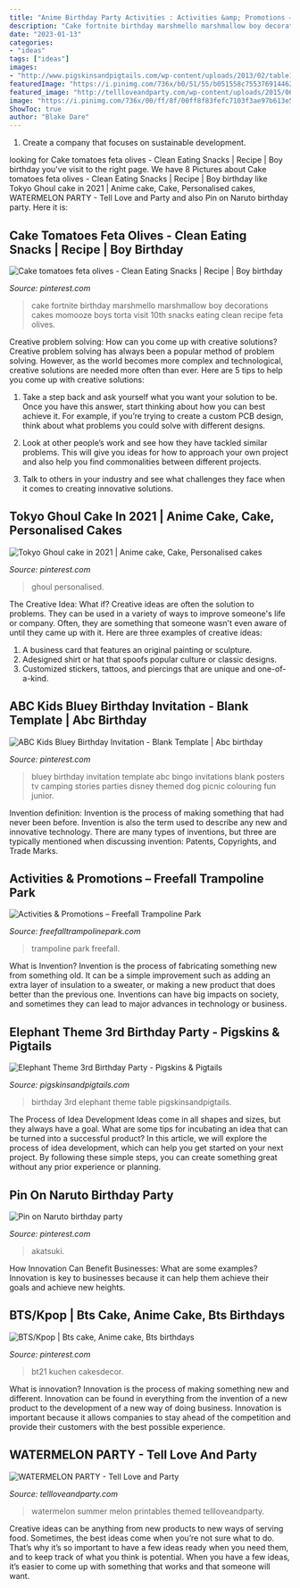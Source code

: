 ```yaml
---
title: "Anime Birthday Party Activities : Activities &amp; Promotions – Freefall Trampoline Park"
description: "Cake fortnite birthday marshmello marshmallow boy decorations cakes momooze boys torta visit 10th snacks eating clean recipe feta olives"
date: "2023-01-13"
categories:
- "ideas"
tags: ["ideas"]
images:
- "http://www.pigskinsandpigtails.com/wp-content/uploads/2013/02/table1.jpg"
featuredImage: "https://i.pinimg.com/736x/b0/51/55/b051558c75537691446253c213557086.jpg"
featured_image: "http://tellloveandparty.com/wp-content/uploads/2015/06/summer-party-ideas.jpg"
image: "https://i.pinimg.com/736x/00/ff/8f/00ff8f83fefc7103f3ae97b613e51345.jpg"
ShowToc: true
author: "Blake Dare"
---
```



1. Create a company that focuses on sustainable development.

	

		
looking for Cake tomatoes feta olives - Clean Eating Snacks | Recipe | Boy birthday you've visit to the right page. We have 8 Pictures about Cake tomatoes feta olives - Clean Eating Snacks | Recipe | Boy birthday like Tokyo Ghoul cake in 2021 | Anime cake, Cake, Personalised cakes, WATERMELON PARTY - Tell Love and Party and also Pin on Naruto birthday party. Here it is:
		
    
## Cake Tomatoes Feta Olives - Clean Eating Snacks | Recipe | Boy Birthday

<img loading=lazy src="https://i.pinimg.com/736x/d7/e1/36/d7e136bdb47e3e8e4d03b65e179eeaeb.jpg" onerror="this.onerror=null;this.src='https://tse1.mm.bing.net/th?id=OIP.4A5m-erwjsaJMkbY_ihvMgHaJ3&amp;pid=15.1';" alt="Cake tomatoes feta olives - Clean Eating Snacks | Recipe | Boy birthday">

_Source: pinterest.com_

>cake fortnite birthday marshmello marshmallow boy decorations cakes momooze boys torta visit 10th snacks eating clean recipe feta olives. 

	

Creative problem solving: How can you come up with creative solutions?
Creative problem solving has always been a popular method of problem solving. However, as the world becomes more complex and technological, creative solutions are needed more often than ever. Here are 5 tips to help you come up with creative solutions:
1. Take a step back and ask yourself what you want your solution to be. Once you have this answer, start thinking about how you can best achieve it. For example, if you’re trying to create a custom PCB design, think about what problems you could solve with different designs.

2. Look at other people’s work and see how they have tackled similar problems. This will give you ideas for how to approach your own project and also help you find commonalities between different projects.

3. Talk to others in your industry and see what challenges they face when it comes to creating innovative solutions.

    
## Tokyo Ghoul Cake In 2021 | Anime Cake, Cake, Personalised Cakes

<img loading=lazy src="https://i.pinimg.com/736x/dd/21/45/dd214590f4fb417de6381ea376367bdd.jpg" onerror="this.onerror=null;this.src='https://tse2.mm.bing.net/th?id=OIP.EI-3L40q9tQkRqMmTHjkBgHaJ3&amp;pid=15.1';" alt="Tokyo Ghoul cake in 2021 | Anime cake, Cake, Personalised cakes">

_Source: pinterest.com_

>ghoul personalised. 

	

The Creative Idea: What if?
Creative ideas are often the solution to problems. They can be used in a variety of ways to improve someone's life or company. Often, they are something that someone wasn't even aware of until they came up with it. Here are three examples of creative ideas: 
1. A business card that features an original painting or sculpture. 
2. Adesigned shirt or hat that spoofs popular culture or classic designs. 
3. Customized stickers, tattoos, and piercings that are unique and one-of-a-kind.

    
## ABC Kids Bluey Birthday Invitation - Blank Template | Abc Birthday

<img loading=lazy src="https://i.pinimg.com/736x/b0/51/55/b051558c75537691446253c213557086.jpg" onerror="this.onerror=null;this.src='https://tse1.mm.bing.net/th?id=OIP.7ZOci68HO7CKC7EXx9fRmgHaLH&amp;pid=15.1';" alt="ABC Kids Bluey Birthday Invitation - Blank Template | Abc birthday">

_Source: pinterest.com_

>bluey birthday invitation template abc bingo invitations blank posters tv camping stories parties disney themed dog picnic colouring fun junior. 

	

Invention definition:
Invention is the process of making something that had never been before. Invention is also the term used to describe any new and innovative technology. There are many types of inventions, but three are typically mentioned when discussing invention: Patents, Copyrights, and Trade Marks.

    
## Activities &amp; Promotions – Freefall Trampoline Park

<img loading=lazy src="http://www.freefalltrampolinepark.com/wp-content/uploads/2015/10/IMG_3726-700x700.jpg" onerror="this.onerror=null;this.src='https://tse1.mm.bing.net/th?id=OIP.s7QOBtbfteSR9jLua_8r5gHaHa&amp;pid=15.1';" alt="Activities &amp; Promotions – Freefall Trampoline Park">

_Source: freefalltrampolinepark.com_

>trampoline park freefall. 

	

What is Invention?
Invention is the process of fabricating something new from something old. It can be a simple improvement such as adding an extra layer of insulation to a sweater, or making a new product that does better than the previous one. Inventions can have big impacts on society, and sometimes they can lead to major advances in technology or business.

    
## Elephant Theme 3rd Birthday Party - Pigskins &amp; Pigtails

<img loading=lazy src="http://www.pigskinsandpigtails.com/wp-content/uploads/2013/02/table1.jpg" onerror="this.onerror=null;this.src='https://tse4.mm.bing.net/th?id=OIP.JTsHgrOxpz7PtlZm0Ky0YAAAAA&amp;pid=15.1';" alt="Elephant Theme 3rd Birthday Party - Pigskins &amp; Pigtails">

_Source: pigskinsandpigtails.com_

>birthday 3rd elephant theme table pigskinsandpigtails. 

	

The Process of Idea Development
Ideas come in all shapes and sizes, but they always have a goal. What are some tips for incubating an idea that can be turned into a successful product? 
In this article, we will explore the process of idea development, which can help you get started on your next project. By following these simple steps, you can create something great without any prior experience or planning.

    
## Pin On Naruto Birthday Party

<img loading=lazy src="https://i.pinimg.com/736x/05/67/28/056728777587c45f58037cdeeb4b10c9.jpg" onerror="this.onerror=null;this.src='https://tse1.mm.bing.net/th?id=OIP.juqhMboSyL9lTHKfXBp3sAHaJ3&amp;pid=15.1';" alt="Pin on Naruto birthday party">

_Source: pinterest.com_

>akatsuki. 

	

How Innovation Can Benefit Businesses: What are some examples?
Innovation is key to businesses because it can help them achieve their goals and achieve new heights.

    
## BTS/Kpop | Bts Cake, Anime Cake, Bts Birthdays

<img loading=lazy src="https://i.pinimg.com/736x/00/ff/8f/00ff8f83fefc7103f3ae97b613e51345.jpg" onerror="this.onerror=null;this.src='https://tse1.mm.bing.net/th?id=OIP.oAaN1i3gBuUIOmcY1akeHwHaLL&amp;pid=15.1';" alt="BTS/Kpop | Bts cake, Anime cake, Bts birthdays">

_Source: pinterest.com_

>bt21 kuchen cakesdecor. 

	

What is innovation?
Innovation is the process of making something new and different. Innovation can be found in everything from the invention of a new product to the development of a new way of doing business. Innovation is important because it allows companies to stay ahead of the competition and provide their customers with the best possible experience.

    
## WATERMELON PARTY - Tell Love And Party

<img loading=lazy src="http://tellloveandparty.com/wp-content/uploads/2015/06/summer-party-ideas.jpg" onerror="this.onerror=null;this.src='https://tse1.mm.bing.net/th?id=OIP.73LVzJ_xCVZwLZrZxXgL7QHaLH&amp;pid=15.1';" alt="WATERMELON PARTY - Tell Love and Party">

_Source: tellloveandparty.com_

>watermelon summer melon printables themed tellloveandparty. 

	

Creative ideas can be anything from new products to new ways of serving food. Sometimes, the best ideas come when you’re not sure what to do. That’s why it’s so important to have a few ideas ready when you need them, and to keep track of what you think is potential. When you have a few ideas, it’s easier to come up with something that works and that someone will want.

